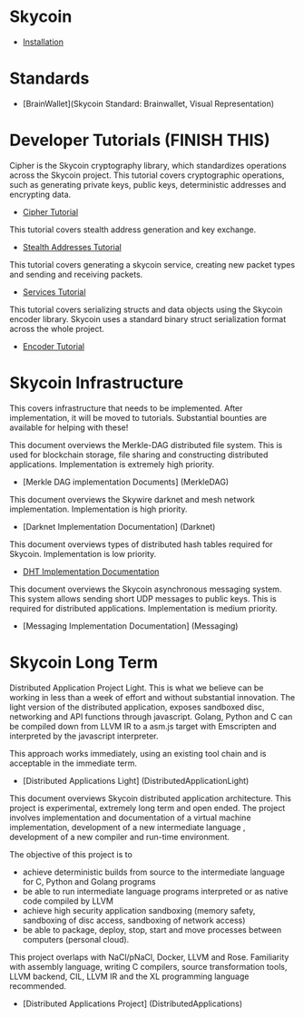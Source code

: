 # Skycoin

* [Installation](Installation)

# Standards

* [BrainWallet](Skycoin Standard: Brainwallet, Visual Representation)

# Developer Tutorials (FINISH THIS)


Cipher is the Skycoin cryptography library, which standardizes operations across the Skycoin project. This tutorial covers cryptographic operations, such as generating private keys, public keys, deterministic addresses and encrypting data.
* [Cipher Tutorial](cipher)

This tutorial covers stealth address generation and key exchange.
* [Stealth Addresses Tutorial](stealth)

This tutorial covers generating a skycoin service, creating new packet types and sending and receiving packets.
* [Services Tutorial](Services)

This tutorial covers serializing structs and data objects using the Skycoin encoder library. Skycoin uses a standard binary struct serialization format across the whole project.
* [Encoder Tutorial](Encoder)

# Skycoin Infrastructure

This covers infrastructure that needs to be implemented. After implementation, it will be moved to tutorials. Substantial bounties are available for helping with these!

This document overviews the Merkle-DAG distributed file system. This is used for blockchain storage, file sharing and constructing distributed applications. Implementation is extremely high priority.

* [Merkle DAG implementation Documents] (MerkleDAG)

This document overviews the Skywire darknet and mesh network implementation. Implementation is high priority.
* [Darknet Implementation Documentation] (Darknet)

This document overviews types of distributed hash tables required for Skycoin. Implementation is low priority.
* [DHT Implementation Documentation](DHT)

This document overviews the Skycoin asynchronous messaging system. This system allows sending short UDP messages to public keys. This is required for distributed applications. Implementation is medium priority.

* [Messaging Implementation Documentation] (Messaging)

# Skycoin Long Term 

Distributed Application Project Light. This is what we believe can be working in less than a week of effort and without substantial innovation. The light version of the distributed application, exposes sandboxed disc, networking and API functions through javascript. Golang, Python and C can be compiled down from LLVM IR to a asm.js target with Emscripten and interpreted by the javascript interpreter.

This approach works immediately, using an existing tool chain and is acceptable in the immediate term.

* [Distributed Applications Light] (DistributedApplicationLight)

This document overviews Skycoin distributed application architecture. This project is experimental, extremely long term and open ended. The project involves implementation and documentation of a virtual machine implementation, development of a new intermediate language , development of a new compiler and run-time environment. 

The objective of this project is to 
* achieve deterministic builds from source to the intermediate language for C, Python and Golang programs
* be able to run intermediate language programs interpreted or as native code compiled by LLVM
* achieve high security application sandboxing (memory safety, sandboxing of disc access, sandboxing of network access)
* be able to package, deploy, stop, start and move processes between computers (personal cloud). 

This project overlaps with NaCl/pNaCl, Docker, LLVM and Rose. Familiarity with assembly language, writing C compilers, source transformation tools, LLVM backend, CIL, LLVM IR and the XL programming language recommended.

* [Distributed Applications Project] (DistributedApplications)